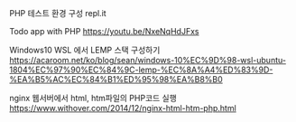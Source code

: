 PHP 테스트 환경 구성
repl.it

Todo app with PHP
https://youtu.be/NxeNqHdJFxs


Windows10 WSL 에서 LEMP 스택 구성하기
https://acaroom.net/ko/blog/sean/windows-10%EC%9D%98-wsl-ubuntu-1804%EC%97%90%EC%84%9C-lemp-%EC%8A%A4%ED%83%9D-%EA%B5%AC%EC%84%B1%ED%95%98%EA%B8%B0


nginx 웹서버에서 html, htm파일의 PHP코드 실행
https://www.withover.com/2014/12/nginx-html-htm-php.html
